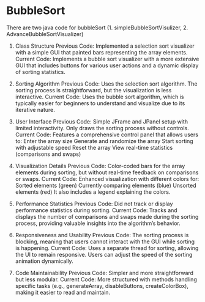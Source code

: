 # BubbleSort
There are two java code for bubbleSort (1. simpleBubbleSortVisulizer, 2. AdvanceBubbleSortVisualizer)


1. Class Structure
Previous Code: Implemented a selection sort visualizer with a simple GUI that painted bars representing the array elements.
Current Code: Implements a bubble sort visualizer with a more extensive GUI that includes buttons for various user actions and a dynamic display of sorting statistics.

2. Sorting Algorithm
Previous Code: Uses the selection sort algorithm. The sorting process is straightforward, but the visualization is less interactive.
Current Code: Uses the bubble sort algorithm, which is typically easier for beginners to understand and visualize due to its iterative nature.

3. User Interface
Previous Code: Simple JFrame and JPanel setup with limited interactivity. Only draws the sorting process without controls.
Current Code: Features a comprehensive control panel that allows users to:
Enter the array size
Generate and randomize the array
Start sorting with adjustable speed
Reset the array
View real-time statistics (comparisons and swaps)

4. Visualization Details
Previous Code: Color-coded bars for the array elements during sorting, but without real-time feedback on comparisons or swaps.
Current Code: Enhanced visualization with different colors for:
Sorted elements (green)
Currently comparing elements (blue)
Unsorted elements (red)
It also includes a legend explaining the colors.

5. Performance Statistics
Previous Code: Did not track or display performance statistics during sorting.
Current Code: Tracks and displays the number of comparisons and swaps made during the sorting process, providing valuable insights into the algorithm’s behavior.

6. Responsiveness and Usability
Previous Code: The sorting process is blocking, meaning that users cannot interact with the GUI while sorting is happening.
Current Code: Uses a separate thread for sorting, allowing the UI to remain responsive. Users can adjust the speed of the sorting animation dynamically.

7. Code Maintainability
Previous Code: Simpler and more straightforward but less modular.
Current Code: More structured with methods handling specific tasks (e.g., generateArray, disableButtons, createColorBox), making it easier to read and maintain.
